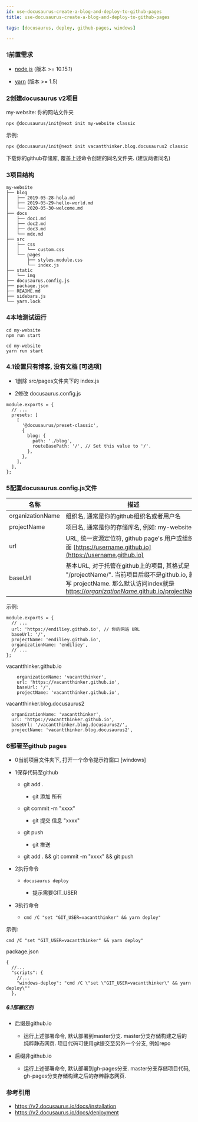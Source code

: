 ```yaml
---
id: use-docusaurus-create-a-blog-and-deploy-to-github-pages
title: use-docusaurus-create-a-blog-and-deploy-to-github-pages

tags: [docusaurus, deploy, github-pages, windows]

---
```



### 1前置需求

 - [node.js](https://nodejs.org/zh-cn/) (版本 >= 10.15.1)

 - [yarn](https://classic.yarnpkg.com/zh-Hans/docs/install#windows-stable) (版本 >= 1.5)


### 2创建docusaurus v2项目

my-website: 你的网站文件夹
```
npx @docusaurus/init@next init my-website classic

```

示例:
```
npx @docusaurus/init@next init vacantthinker.blog.docusaurus2 classic

```

下载你的github存储库, 覆盖上述命令创建的同名文件夹. (建议两者同名)

### 3项目结构

```
my-website
├── blog
│   ├── 2019-05-28-hola.md
│   ├── 2019-05-29-hello-world.md
│   └── 2020-05-30-welcome.md
├── docs
│   ├── doc1.md
│   ├── doc2.md
│   ├── doc3.md
│   └── mdx.md
├── src
│   ├── css
│   │   └── custom.css
│   └── pages
│       ├── styles.module.css
│       └── index.js
├── static
│   └── img
├── docusaurus.config.js
├── package.json
├── README.md
├── sidebars.js
└── yarn.lock

```

### 4本地测试运行

```
cd my-website
npm run start
```

```
cd my-website
yarn run start
```

### 4.1设置只有博客, 没有文档 [可选项]

 - 1删除 src/pages文件夹下的 index.js

 - 2修改 docusaurus.config.js
```
module.exports = {
  // ...
  presets: [
    [
      '@docusaurus/preset-classic',
      {
        blog: {
          path: './blog',
          routeBasePath: '/', // Set this value to '/'.
        },
      },
    ],
  ],
};

```

### 5配置docusaurus.config.js文件

| 名称               | 描述         |
| -----------       | ----------- |
| organizationName  | 组织名, 通常是你的github组织名或者用户名       |
| projectName       | 项目名, 通常是你的存储库名, 例如: my-website        |
| url               | URL, 统一资源定位符, github page's 用户或组织页面 [https://username.github.io](https://username.github.io) |
| baseUrl           | 基本URL, 对于托管在github上的项目, 其格式是 "/projectName/". 当前项目后缀不是github.io, 就填写 projectName. 那么默认访问index就是 [https://_organizationName_.github.io/projectName](https://_organizationName_.github.io/projectName) |


示例:
```
module.exports = {
  // ...
  url: 'https://endiliey.github.io', // 你的网站 URL
  baseUrl: '/',
  projectName: 'endiliey.github.io',
  organizationName: 'endiliey',
  // ...
};
```

vacantthinker.github.io
```
    organizationName: 'vacantthinker', 
    url: 'https://vacantthinker.github.io',
    baseUrl: '/',
    projectName: 'vacantthinker.github.io', 
```

vacantthinker.blog.docusaurus2
```
  organizationName: 'vacantthinker',
  url: 'https://vacantthinker.github.io',
  baseUrl: '/vacantthinker.blog.docusaurus2/',
  projectName: 'vacantthinker.blog.docusaurus2',
```

### 6部署至github pages
 
 - 0当前项目文件夹下, 打开一个命令提示符窗口 [windows]
 
 - 1保存代码至github
   
   - git add .
     
     - git 添加 所有
   
   - git commit -m "xxxx"
   
     - git 提交 信息 "xxxx"
   
   - git push
   
     - git 推送
   
   - git add . && git commit -m "xxxx" && git push

 
 - 2执行命令
 
   - ```docusaurus deploy```
   
     - 提示需要GIT_USER
 
 - 3执行命令
   
   - ```cmd /C "set "GIT_USER=vacantthinker" && yarn deploy"```

示例:
```
cmd /C "set "GIT_USER=vacantthinker" && yarn deploy"
```

package.json
```
{
  //...
  "scripts": {
    //...
    "windows-deploy": "cmd /C \"set \"GIT_USER=vacantthinker\" && yarn deploy\""
  },

```

##### 6.1部署区别

 - 后缀是github.io
   
   - 运行上述部署命令, 默认部署到master分支. master分支存储构建之后的纯粹静态网页. 项目代码可使用git提交至另外一个分支, 例如repo
  
 - 后缀非github.io
   
   - 运行上述部署命令, 默认部署到gh-pages分支. master分支存储项目代码, gh-pages分支存储构建之后的存粹静态网页.

### 参考引用

 - https://v2.docusaurus.io/docs/installation
 - https://v2.docusaurus.io/docs/deployment

